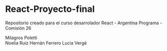 # React-Proyecto-final
Repositorio creado para el curso desarrolador React - Argentina Programa - Comisión 26

Milagros Poletti <br>
Noelia Ruiz
Hernán Ferrero
Lucia Vergé
